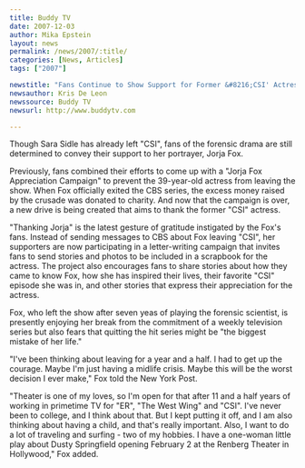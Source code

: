 ```yaml
---
title: Buddy TV 
date: 2007-12-03
author: Mika Epstein
layout: news
permalink: /news/2007/:title/
categories: [News, Articles]
tags: ["2007"]

newstitle: "Fans Continue to Show Support for Former &#8216;CSI' Actress  "
newsauthor: Kris De Leon  
newssource: Buddy TV 
newsurl: http://www.buddytv.com

---
```


Though Sara Sidle has already left "CSI", fans of the forensic drama are still determined to convey their support to her portrayer, Jorja Fox.

Previously, fans combined their efforts to come up with a "Jorja Fox Appreciation Campaign" to prevent the 39-year-old actress from leaving the show. When Fox officially exited the CBS series, the excess money raised by the crusade was donated to charity. And now that the campaign is over, a new drive is being created that aims to thank the former "CSI" actress.

"Thanking Jorja" is the latest gesture of gratitude instigated by the Fox's fans. Instead of sending messages to CBS about Fox leaving "CSI", her supporters are now participating in a letter-writing campaign that invites fans to send stories and photos to be included in a scrapbook for the actress. The project also encourages fans to share stories about how they came to know Fox, how she has inspired their lives, their favorite "CSI" episode she was in, and other stories that express their appreciation for the actress.

Fox, who left the show after seven yeas of playing the forensic scientist, is presently enjoying her break from the commitment of a weekly television series but also fears that quitting the hit series might be "the biggest mistake of her life."

"I've been thinking about leaving for a year and a half. I had to get up the courage. Maybe I'm just having a midlife crisis. Maybe this will be the worst decision I ever make," Fox told the New York Post.

"Theater is one of my loves, so I'm open for that after 11 and a half years of working in primetime TV for "ER", "The West Wing" and "CSI". I've never been to college, and I think about that. But I kept putting it off, and I am also thinking about having a child, and that's really important. Also, I want to do a lot of traveling and surfing - two of my hobbies. I have a one-woman little play about Dusty Springfield opening February 2 at the Renberg Theater in Hollywood," Fox added.

